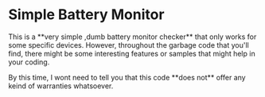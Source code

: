 <h1>Simple Battery Monitor</h1>

<p>This is a **very simple ,dumb battery monitor checker** that only works for some specific devices. However, throughout the garbage code that you'll find, there might be some interesting features or samples that might help in your coding.</p> 

<p>By this time, I wont need to tell you that this code **does not** offer any keind of warranties whatsoever. </p>
